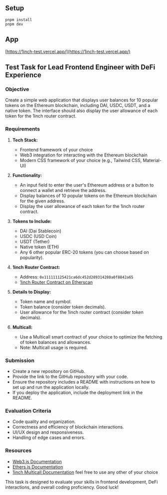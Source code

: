 ## Setup

```
pnpm install
pnpm dev
```

## App

[https://1inch-test.vercel.app/](https://1inch-test.vercel.app/)
## Test Task for Lead Frontend Engineer with DeFi Experience

### Objective

Create a simple web application that displays user balances for 10 popular tokens on the Ethereum blockchain, including DAI, USDC, USDT, and a native token. The interface should also display the user allowance of each token for the 1inch router contract.

### Requirements

1. **Tech Stack:**

   - Frontend framework of your choice
   - Web3 integration for interacting with the Ethereum blockchain
   - Modern CSS framework of your choice (e.g., Tailwind CSS, Material-UI)

2. **Functionality:**

   - An input field to enter the user's Ethereum address or a button to connect a wallet and retrieve the address.
   - Display balances of 10 popular tokens on the Ethereum blockchain for the given address.
   - Display the user allowance of each token for the 1inch router contract.

3. **Tokens to Include:**

   - DAI (Dai Stablecoin)
   - USDC (USD Coin)
   - USDT (Tether)
   - Native token (ETH)
   - Any 6 other popular ERC-20 tokens (you can choose based on popularity).

4. **1inch Router Contract:**

   - Address: `0x111111125421ca6dc452d289314280a0f8842a65`
   - [1inch Router Contract on Etherscan](https://etherscan.io/address/0x111111125421ca6dc452d289314280a0f8842a65#code)

5. **Details to Display:**

   - Token name and symbol.
   - Token balance (consider token decimals).
   - User allowance for the 1inch router contract (consider token decimals).

6. **Multicall:**
   - Use a Multicall smart contract of your choice to optimize the fetching of token balances and allowances.
   - Note: Multicall usage is required.

### Submission

- Create a new repository on GitHub.
- Provide the link to the GitHub repository with your code.
- Ensure the repository includes a README with instructions on how to set up and run the application locally.
- If you deploy the application, include the deployment link in the README.

### Evaluation Criteria

- Code quality and organization.
- Correctness and efficiency of blockchain interactions.
- UI/UX design and responsiveness.
- Handling of edge cases and errors.

### Resources

- [Web3.js Documentation](https://web3js.readthedocs.io/)
- [Ethers.js Documentation](https://docs.ethers.io/v5/)
- [1inch Multicall Documentation](https://github.com/1inch/multicall) feel free to use any other of your choice

This task is designed to evaluate your skills in frontend development, DeFi interactions, and overall coding proficiency. Good luck!
